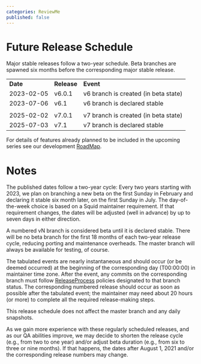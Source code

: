 ```yaml
---
categories: ReviewMe
published: false
---
```

# Future Release Schedule

Major stable releases follow a two-year schedule. Beta branches are
spawned six months before the corresponding major stable release.

|            |             |                                      |
| ---------- | ----------- | ------------------------------------ |
| **Date**   | **Release** | **Event**                            |
| 2023-02-05 | v6.0.1      | v6 branch is created (in beta state) |
| 2023-07-06 | v6.1        | v6 branch is declared stable         |
|            |             |                                      |
| 2025-02-02 | v7.0.1      | v7 branch is created (in beta state) |
| 2025-07-03 | v7.1        | v7 branch is declared stable         |

For details of features already planned to be included in the upcoming
series see our development
[RoadMap](/RoadMap).

# Notes

The published dates follow a two-year cycle: Every two years starting
with 2023, we plan on branching a new beta on the first Sunday in
February and declaring it stable six month later, on the first Sunday in
July. The day-of-the-week choice is based on a Squid maintainer
requirement. If that requirement changes, the dates will be adjusted
(well in advance) by up to seven days in either direction.

A numbered vN branch is considered beta until it is declared stable.
There will be no beta branch for the first 18 months of each two-year
release cycle, reducing porting and maintenance overheads. The master
branch will always be available for testing, of course.

The tabulated events are nearly instantaneous and should occur (or be
deemed occurred) at the beginning of the corresponding day (T00:00:00)
in maintainer time zone. After the event, any commits on the
corresponding branch must follow
[ReleaseProcess](/ReleaseProcess)
policies designated to that branch status. The corresponding numbered
release should occur as soon as possible after the tabulated event; the
maintainer may need about 20 hours (or more) to complete all the
required release-making steps.

This release schedule does not affect the master branch and any daily
snapshots.

As we gain more experience with these regularly scheduled releases, and
as our QA abilities improve, we may decide to shorten the release cycle
(e.g., from two to one year) and/or adjust beta duration (e.g., from six
to three or nine months). If that happens, the dates after August 1,
2021 and/or the corresponding release numbers may change.
